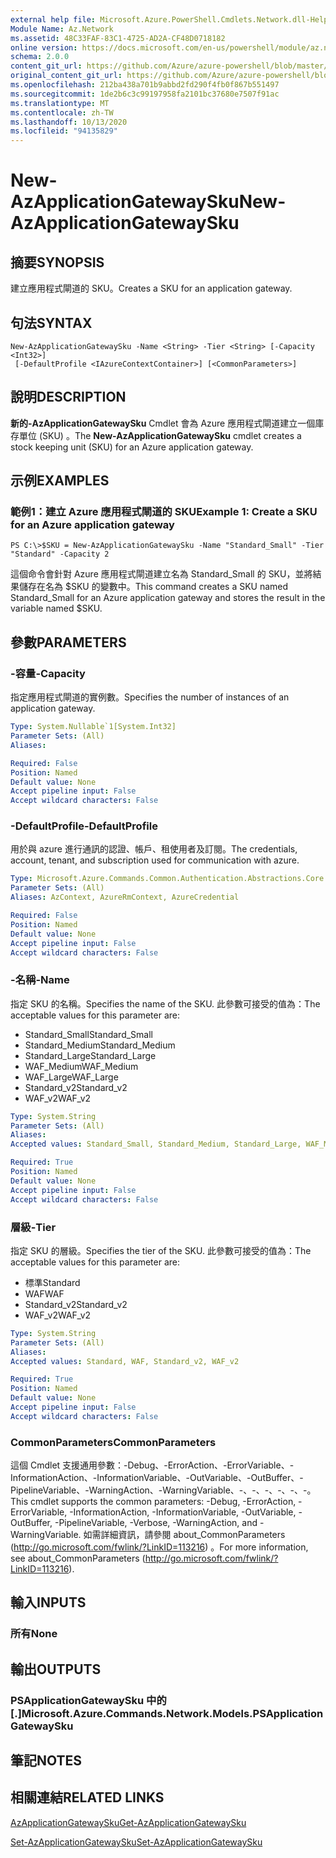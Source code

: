 ```yaml
---
external help file: Microsoft.Azure.PowerShell.Cmdlets.Network.dll-Help.xml
Module Name: Az.Network
ms.assetid: 48C33FAF-83C1-4725-AD2A-CF48D0718182
online version: https://docs.microsoft.com/en-us/powershell/module/az.network/new-azapplicationgatewaysku
schema: 2.0.0
content_git_url: https://github.com/Azure/azure-powershell/blob/master/src/Network/Network/help/New-AzApplicationGatewaySku.md
original_content_git_url: https://github.com/Azure/azure-powershell/blob/master/src/Network/Network/help/New-AzApplicationGatewaySku.md
ms.openlocfilehash: 212ba438a701b9abbd2fd290f4fb0f867b551497
ms.sourcegitcommit: 1de2b6c3c99197958fa2101bc37680e7507f91ac
ms.translationtype: MT
ms.contentlocale: zh-TW
ms.lasthandoff: 10/13/2020
ms.locfileid: "94135829"
---
```

# <span data-ttu-id="64142-101">New-AzApplicationGatewaySku</span><span class="sxs-lookup"><span data-stu-id="64142-101">New-AzApplicationGatewaySku</span></span>

## <span data-ttu-id="64142-102">摘要</span><span class="sxs-lookup"><span data-stu-id="64142-102">SYNOPSIS</span></span>
<span data-ttu-id="64142-103">建立應用程式閘道的 SKU。</span><span class="sxs-lookup"><span data-stu-id="64142-103">Creates a SKU for an application gateway.</span></span>

## <span data-ttu-id="64142-104">句法</span><span class="sxs-lookup"><span data-stu-id="64142-104">SYNTAX</span></span>

```
New-AzApplicationGatewaySku -Name <String> -Tier <String> [-Capacity <Int32>]
 [-DefaultProfile <IAzureContextContainer>] [<CommonParameters>]
```

## <span data-ttu-id="64142-105">說明</span><span class="sxs-lookup"><span data-stu-id="64142-105">DESCRIPTION</span></span>
<span data-ttu-id="64142-106">**新的-AzApplicationGatewaySku** Cmdlet 會為 Azure 應用程式閘道建立一個庫存單位 (SKU) 。</span><span class="sxs-lookup"><span data-stu-id="64142-106">The **New-AzApplicationGatewaySku** cmdlet creates a stock keeping unit (SKU) for an Azure application gateway.</span></span>

## <span data-ttu-id="64142-107">示例</span><span class="sxs-lookup"><span data-stu-id="64142-107">EXAMPLES</span></span>

### <span data-ttu-id="64142-108">範例1：建立 Azure 應用程式閘道的 SKU</span><span class="sxs-lookup"><span data-stu-id="64142-108">Example 1: Create a SKU for an Azure application gateway</span></span>
```
PS C:\>$SKU = New-AzApplicationGatewaySku -Name "Standard_Small" -Tier "Standard" -Capacity 2
```

<span data-ttu-id="64142-109">這個命令會針對 Azure 應用程式閘道建立名為 Standard_Small 的 SKU，並將結果儲存在名為 $SKU 的變數中。</span><span class="sxs-lookup"><span data-stu-id="64142-109">This command creates a SKU named Standard_Small for an Azure application gateway and stores the result in the variable named $SKU.</span></span>

## <span data-ttu-id="64142-110">參數</span><span class="sxs-lookup"><span data-stu-id="64142-110">PARAMETERS</span></span>

### <span data-ttu-id="64142-111">-容量</span><span class="sxs-lookup"><span data-stu-id="64142-111">-Capacity</span></span>
<span data-ttu-id="64142-112">指定應用程式閘道的實例數。</span><span class="sxs-lookup"><span data-stu-id="64142-112">Specifies the number of instances of an application gateway.</span></span>

```yaml
Type: System.Nullable`1[System.Int32]
Parameter Sets: (All)
Aliases:

Required: False
Position: Named
Default value: None
Accept pipeline input: False
Accept wildcard characters: False
```

### <span data-ttu-id="64142-113">-DefaultProfile</span><span class="sxs-lookup"><span data-stu-id="64142-113">-DefaultProfile</span></span>
<span data-ttu-id="64142-114">用於與 azure 進行通訊的認證、帳戶、租使用者及訂閱。</span><span class="sxs-lookup"><span data-stu-id="64142-114">The credentials, account, tenant, and subscription used for communication with azure.</span></span>

```yaml
Type: Microsoft.Azure.Commands.Common.Authentication.Abstractions.Core.IAzureContextContainer
Parameter Sets: (All)
Aliases: AzContext, AzureRmContext, AzureCredential

Required: False
Position: Named
Default value: None
Accept pipeline input: False
Accept wildcard characters: False
```

### <span data-ttu-id="64142-115">-名稱</span><span class="sxs-lookup"><span data-stu-id="64142-115">-Name</span></span>
<span data-ttu-id="64142-116">指定 SKU 的名稱。</span><span class="sxs-lookup"><span data-stu-id="64142-116">Specifies the name of the SKU.</span></span>
<span data-ttu-id="64142-117">此參數可接受的值為：</span><span class="sxs-lookup"><span data-stu-id="64142-117">The acceptable values for this parameter are:</span></span>
- <span data-ttu-id="64142-118">Standard_Small</span><span class="sxs-lookup"><span data-stu-id="64142-118">Standard_Small</span></span>
- <span data-ttu-id="64142-119">Standard_Medium</span><span class="sxs-lookup"><span data-stu-id="64142-119">Standard_Medium</span></span>
- <span data-ttu-id="64142-120">Standard_Large</span><span class="sxs-lookup"><span data-stu-id="64142-120">Standard_Large</span></span>
- <span data-ttu-id="64142-121">WAF_Medium</span><span class="sxs-lookup"><span data-stu-id="64142-121">WAF_Medium</span></span>
- <span data-ttu-id="64142-122">WAF_Large</span><span class="sxs-lookup"><span data-stu-id="64142-122">WAF_Large</span></span>
- <span data-ttu-id="64142-123">Standard_v2</span><span class="sxs-lookup"><span data-stu-id="64142-123">Standard_v2</span></span>
- <span data-ttu-id="64142-124">WAF_v2</span><span class="sxs-lookup"><span data-stu-id="64142-124">WAF_v2</span></span>

```yaml
Type: System.String
Parameter Sets: (All)
Aliases:
Accepted values: Standard_Small, Standard_Medium, Standard_Large, WAF_Medium, WAF_Large, Standard_v2, WAF_v2

Required: True
Position: Named
Default value: None
Accept pipeline input: False
Accept wildcard characters: False
```

### <span data-ttu-id="64142-125">層級</span><span class="sxs-lookup"><span data-stu-id="64142-125">-Tier</span></span>
<span data-ttu-id="64142-126">指定 SKU 的層級。</span><span class="sxs-lookup"><span data-stu-id="64142-126">Specifies the tier of the SKU.</span></span>
<span data-ttu-id="64142-127">此參數可接受的值為：</span><span class="sxs-lookup"><span data-stu-id="64142-127">The acceptable values for this parameter are:</span></span>
- <span data-ttu-id="64142-128">標準</span><span class="sxs-lookup"><span data-stu-id="64142-128">Standard</span></span>
- <span data-ttu-id="64142-129">WAF</span><span class="sxs-lookup"><span data-stu-id="64142-129">WAF</span></span>
- <span data-ttu-id="64142-130">Standard_v2</span><span class="sxs-lookup"><span data-stu-id="64142-130">Standard_v2</span></span>
- <span data-ttu-id="64142-131">WAF_v2</span><span class="sxs-lookup"><span data-stu-id="64142-131">WAF_v2</span></span>

```yaml
Type: System.String
Parameter Sets: (All)
Aliases:
Accepted values: Standard, WAF, Standard_v2, WAF_v2

Required: True
Position: Named
Default value: None
Accept pipeline input: False
Accept wildcard characters: False
```

### <span data-ttu-id="64142-132">CommonParameters</span><span class="sxs-lookup"><span data-stu-id="64142-132">CommonParameters</span></span>
<span data-ttu-id="64142-133">這個 Cmdlet 支援通用參數：-Debug、-ErrorAction、-ErrorVariable、-InformationAction、-InformationVariable、-OutVariable、-OutBuffer、-PipelineVariable、-WarningAction、-WarningVariable、-、-、-、-、-、-。</span><span class="sxs-lookup"><span data-stu-id="64142-133">This cmdlet supports the common parameters: -Debug, -ErrorAction, -ErrorVariable, -InformationAction, -InformationVariable, -OutVariable, -OutBuffer, -PipelineVariable, -Verbose, -WarningAction, and -WarningVariable.</span></span> <span data-ttu-id="64142-134">如需詳細資訊，請參閱 about_CommonParameters (http://go.microsoft.com/fwlink/?LinkID=113216) 。</span><span class="sxs-lookup"><span data-stu-id="64142-134">For more information, see about_CommonParameters (http://go.microsoft.com/fwlink/?LinkID=113216).</span></span>

## <span data-ttu-id="64142-135">輸入</span><span class="sxs-lookup"><span data-stu-id="64142-135">INPUTS</span></span>

### <span data-ttu-id="64142-136">所有</span><span class="sxs-lookup"><span data-stu-id="64142-136">None</span></span>

## <span data-ttu-id="64142-137">輸出</span><span class="sxs-lookup"><span data-stu-id="64142-137">OUTPUTS</span></span>

### <span data-ttu-id="64142-138">PSApplicationGatewaySku 中的 [.]</span><span class="sxs-lookup"><span data-stu-id="64142-138">Microsoft.Azure.Commands.Network.Models.PSApplicationGatewaySku</span></span>

## <span data-ttu-id="64142-139">筆記</span><span class="sxs-lookup"><span data-stu-id="64142-139">NOTES</span></span>

## <span data-ttu-id="64142-140">相關連結</span><span class="sxs-lookup"><span data-stu-id="64142-140">RELATED LINKS</span></span>

[<span data-ttu-id="64142-141">AzApplicationGatewaySku</span><span class="sxs-lookup"><span data-stu-id="64142-141">Get-AzApplicationGatewaySku</span></span>](./Get-AzApplicationGatewaySku.md)

[<span data-ttu-id="64142-142">Set-AzApplicationGatewaySku</span><span class="sxs-lookup"><span data-stu-id="64142-142">Set-AzApplicationGatewaySku</span></span>](./Set-AzApplicationGatewaySku.md)


